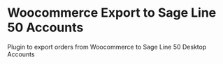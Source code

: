 # Woocommerce Export to Sage Line 50 Accounts
Plugin to export orders from Woocommerce to Sage Line 50 Desktop Accounts
